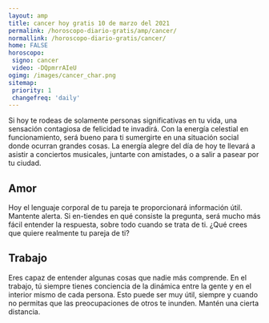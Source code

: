 ```yaml
---
layout: amp
title: cancer hoy gratis 10 de marzo del 2021 
permalink: /horoscopo-diario-gratis/amp/cancer/
normallink: /horoscopo-diario-gratis/cancer/
home: FALSE
horoscopo:
 signo: cancer
 video: -DQpmrrAIeU
ogimg: /images/cancer_char.png
sitemap:
 priority: 1
 changefreq: 'daily'
---
```



Si hoy te rodeas de solamente personas significativas en tu vida, una sensación contagiosa de felicidad te invadirá. Con la energía celestial en funcionamiento, será bueno para ti sumergirte en una situación social donde ocurran grandes cosas. La energía alegre del día de hoy te llevará a asistir a conciertos musicales, juntarte con amistades, o a salir a pasear por tu ciudad.

## Amor

Hoy el lenguaje corporal de tu pareja te proporcionará información útil. Mantente alerta. Si en-tiendes en qué consiste la pregunta, será mucho más fácil entender la respuesta, sobre todo cuando se trata de ti. ¿Qué crees que quiere realmente tu pareja de ti?

## Trabajo

Eres capaz de entender algunas cosas que nadie más comprende. En el trabajo, tú siempre tienes conciencia de la dinámica entre la gente y en el interior mismo de cada persona. Esto puede ser muy útil, siempre y cuando no permitas que las preocupaciones de otros te inunden. Mantén una cierta distancia.